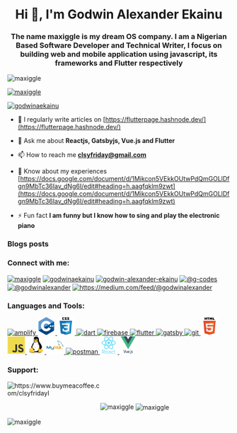 <h1 align="center">Hi 👋, I'm Godwin Alexander Ekainu</h1>
<h3 align="center">The name maxiggle is my dream OS company. I am a Nigerian Based Software Developer and Technical Writer, I focus on building web and mobile application using javascript, its frameworks and Flutter respectively</h3>

<p align="left"> <img src="https://komarev.com/ghpvc/?username=maxiggle&label=Profile%20views&color=0e75b6&style=flat" alt="maxiggle" /> </p>

<p align="left"> <a href="https://github.com/ryo-ma/github-profile-trophy"><img src="https://github-profile-trophy.vercel.app/?username=maxiggle" alt="maxiggle" /></a> </p>

<p align="left"> <a href="https://twitter.com/godwinaekainu" target="blank"><img src="https://img.shields.io/twitter/follow/godwinaekainu?logo=twitter&style=for-the-badge" alt="godwinaekainu" /></a> </p>

- 📝 I regularly write articles on [https://flutterpage.hashnode.dev/](https://flutterpage.hashnode.dev/)

- 💬 Ask me about **Reactjs, Gatsbyjs, Vue.js and Flutter**

- 📫 How to reach me **clsyfriday@gmail.com**

- 📄 Know about my experiences [https://docs.google.com/document/d/1Mikcon5VEkkOUtwPdQmGOLlDfgn9MbTc36Iav_dNg6I/edit#heading=h.aagfqklm9zwt](https://docs.google.com/document/d/1Mikcon5VEkkOUtwPdQmGOLlDfgn9MbTc36Iav_dNg6I/edit#heading=h.aagfqklm9zwt)

- ⚡ Fun fact **I am funny but I know how to sing and play the electronic piano**

### Blogs posts
<!-- BLOG-POST-LIST:START -->
<!-- BLOG-POST-LIST:END -->

<h3 align="left">Connect with me:</h3>
<p align="left">
<a href="https://dev.to/maxiggle" target="blank"><img align="center" src="https://raw.githubusercontent.com/rahuldkjain/github-profile-readme-generator/master/src/images/icons/Social/devto.svg" alt="maxiggle" height="30" width="40" /></a>
<a href="https://twitter.com/godwinaekainu" target="blank"><img align="center" src="https://raw.githubusercontent.com/rahuldkjain/github-profile-readme-generator/master/src/images/icons/Social/twitter.svg" alt="godwinaekainu" height="30" width="40" /></a>
<a href="https://linkedin.com/in/godwin-alexander-ekainu" target="blank"><img align="center" src="https://raw.githubusercontent.com/rahuldkjain/github-profile-readme-generator/master/src/images/icons/Social/linked-in-alt.svg" alt="godwin-alexander-ekainu" height="30" width="40" /></a>
<a href="https://hashnode.com/@g-codes" target="blank"><img align="center" src="https://raw.githubusercontent.com/rahuldkjain/github-profile-readme-generator/master/src/images/icons/Social/hashnode.svg" alt="@g-codes" height="30" width="40" /></a>
<a href="https://medium.com/@godwinalexander" target="blank"><img align="center" src="https://raw.githubusercontent.com/rahuldkjain/github-profile-readme-generator/master/src/images/icons/Social/medium.svg" alt="@godwinalexander" height="30" width="40" /></a>
<a href="/https://medium.com/feed/@godwinalexander" target="blank"><img align="center" src="https://raw.githubusercontent.com/rahuldkjain/github-profile-readme-generator/master/src/images/icons/Social/rss.svg" alt="https://medium.com/feed/@godwinalexander" height="30" width="40" /></a>
</p>

<h3 align="left">Languages and Tools:</h3>
<p align="left"> <a href="https://aws.amazon.com/amplify/" target="_blank" rel="noreferrer"> <img src="https://docs.amplify.aws/assets/logo-dark.svg" alt="amplify" width="40" height="40"/> </a> <a href="https://www.w3schools.com/cpp/" target="_blank" rel="noreferrer"> <img src="https://raw.githubusercontent.com/devicons/devicon/master/icons/cplusplus/cplusplus-original.svg" alt="cplusplus" width="40" height="40"/> </a> <a href="https://www.w3schools.com/css/" target="_blank" rel="noreferrer"> <img src="https://raw.githubusercontent.com/devicons/devicon/master/icons/css3/css3-original-wordmark.svg" alt="css3" width="40" height="40"/> </a> <a href="https://dart.dev" target="_blank" rel="noreferrer"> <img src="https://www.vectorlogo.zone/logos/dartlang/dartlang-icon.svg" alt="dart" width="40" height="40"/> </a> <a href="https://firebase.google.com/" target="_blank" rel="noreferrer"> <img src="https://www.vectorlogo.zone/logos/firebase/firebase-icon.svg" alt="firebase" width="40" height="40"/> </a> <a href="https://flutter.dev" target="_blank" rel="noreferrer"> <img src="https://www.vectorlogo.zone/logos/flutterio/flutterio-icon.svg" alt="flutter" width="40" height="40"/> </a> <a href="https://www.gatsbyjs.com/" target="_blank" rel="noreferrer"> <img src="https://www.vectorlogo.zone/logos/gatsbyjs/gatsbyjs-icon.svg" alt="gatsby" width="40" height="40"/> </a> <a href="https://git-scm.com/" target="_blank" rel="noreferrer"> <img src="https://www.vectorlogo.zone/logos/git-scm/git-scm-icon.svg" alt="git" width="40" height="40"/> </a> <a href="https://www.w3.org/html/" target="_blank" rel="noreferrer"> <img src="https://raw.githubusercontent.com/devicons/devicon/master/icons/html5/html5-original-wordmark.svg" alt="html5" width="40" height="40"/> </a> <a href="https://developer.mozilla.org/en-US/docs/Web/JavaScript" target="_blank" rel="noreferrer"> <img src="https://raw.githubusercontent.com/devicons/devicon/master/icons/javascript/javascript-original.svg" alt="javascript" width="40" height="40"/> </a> <a href="https://www.linux.org/" target="_blank" rel="noreferrer"> <img src="https://raw.githubusercontent.com/devicons/devicon/master/icons/linux/linux-original.svg" alt="linux" width="40" height="40"/> </a> <a href="https://www.mysql.com/" target="_blank" rel="noreferrer"> <img src="https://raw.githubusercontent.com/devicons/devicon/master/icons/mysql/mysql-original-wordmark.svg" alt="mysql" width="40" height="40"/> </a> <a href="https://postman.com" target="_blank" rel="noreferrer"> <img src="https://www.vectorlogo.zone/logos/getpostman/getpostman-icon.svg" alt="postman" width="40" height="40"/> </a> <a href="https://reactjs.org/" target="_blank" rel="noreferrer"> <img src="https://raw.githubusercontent.com/devicons/devicon/master/icons/react/react-original-wordmark.svg" alt="react" width="40" height="40"/> </a> <a href="https://vuejs.org/" target="_blank" rel="noreferrer"> <img src="https://raw.githubusercontent.com/devicons/devicon/master/icons/vuejs/vuejs-original-wordmark.svg" alt="vuejs" width="40" height="40"/> </a> </p>

<h3 align="left">Support:</h3>
<p><a href="https://www.buymeacoffee.com/https://www.buymeacoffee.com/clsyfridayI"> <img align="left" src="https://cdn.buymeacoffee.com/buttons/v2/default-yellow.png" height="50" width="210" alt="https://www.buymeacoffee.com/clsyfridayI" /></a></p><br><br>

<p><img align="left" src="https://github-readme-stats.vercel.app/api/top-langs?username=maxiggle&show_icons=true&locale=en&layout=compact" alt="maxiggle" /></p>

<p>&nbsp;<img align="center" src="https://github-readme-stats.vercel.app/api?username=maxiggle&show_icons=true&locale=en" alt="maxiggle" /></p>

<p><img align="center" src="https://github-readme-streak-stats.herokuapp.com/?user=maxiggle&" alt="maxiggle" /></p>
